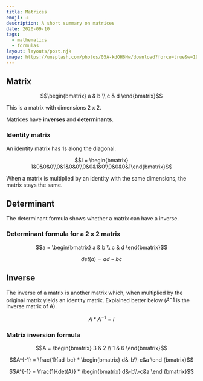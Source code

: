 ```yaml
---
title: Matrices
emoji: ➕
description: A short summary on matrices
date: 2020-09-10
tags:
  - mathematics
  - formulas
layout: layouts/post.njk
image: https://unsplash.com/photos/05A-kdOH6Hw/download?force=true&w=1920
---
```


## Matrix

$$\begin{bmatrix} a & b \\ c & d \end{bmatrix}$$

This is a matrix with dimensions 2 x 2.

Matrices have **inverses** and **determinants**.

### Identity matrix

An identity matrix has 1s along the diagonal.

$$I = \begin{bmatrix} 1&0&0&0\\0&1&0&0\\0&0&1&0\\0&0&0&1\end{bmatrix}$$

When a matrix is multiplied by an identity with the same dimensions, the matrix stays the same.

## Determinant

The determinant formula shows whether a matrix can have a inverse.

### Determinant formula for a 2 x 2 matrix

$$a = \begin{bmatrix} a & b \\ c & d \end{bmatrix}$$

$$det(a) = ad - bc$$

## Inverse

The inverse of a matrix is another matrix which, when multiplied by the original matrix yields an identity matrix. Explained better below ($A^-1$ is the inverse matrix of A).

$$A * A^{-1} = I$$

### Matrix inversion formula

$$A = \begin{bmatrix} 3 & 2 \\ 1 & 6 \end{bmatrix}$$

$$A^{-1} = \frac{1}{ad-bc} * \begin{bmatrix} d&-b\\-c&a \end {bmatrix}$$

$$A^{-1} = \frac{1}{det(A)} * \begin{bmatrix} d&-b\\-c&a \end {bmatrix}$$